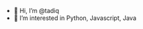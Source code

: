- 👋 Hi, I’m @tadiq
- 👀 I’m interested in Python, Javascript, Java
<!---- 🌱 I’m currently learning ...
- 💞️ I’m looking to collaborate on ...
- 📫 How to reach me ...--->

<!---
tadiq/tadiq is a ✨ special ✨ repository because its `README.md` (this file) appears on your GitHub profile.
You can click the Preview link to take a look at your changes.
--->
